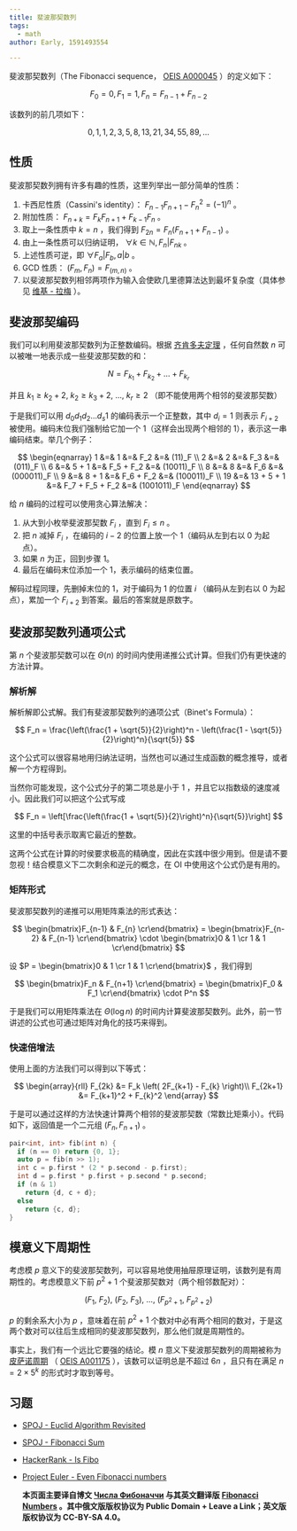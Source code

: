 ```yaml
---
title: 斐波那契数列
tags:
  - math
author: Early, 1591493554

---
```


斐波那契数列（The Fibonacci sequence， [OEIS A000045](http://oeis.org/A000045) ）的定义如下：

$$
F_0 = 0, F_1 = 1, F_n = F_{n-1} + F_{n-2}
$$

该数列的前几项如下：

$$
0, 1, 1, 2, 3, 5, 8, 13, 21, 34, 55, 89, ...
$$

## 性质

斐波那契数列拥有许多有趣的性质，这里列举出一部分简单的性质：

1.  卡西尼性质（Cassini's identity）： $F_{n-1} F_{n+1} - F_n^2 = (-1)^n$ 。
2.  附加性质： $F_{n+k} = F_k F_{n+1} + F_{k-1} F_n$ 。
3.  取上一条性质中 $k = n$ ，我们得到 $F_{2n} = F_n (F_{n+1} + F_{n-1})$ 。
4.  由上一条性质可以归纳证明， $\forall k\in \mathbb{N},F_n|F_{nk}$ 。
5.  上述性质可逆，即 $\forall F_a|F_b,a|b$ 。
6.  GCD 性质： $(F_m, F_n) = F_{(m, n)}$ 。
7.  以斐波那契数列相邻两项作为输入会使欧几里德算法达到最坏复杂度（具体参见 [维基 - 拉梅](https://en.wikipedia.org/wiki/Gabriel_Lam%C3%A9) ）。

## 斐波那契编码

我们可以利用斐波那契数列为正整数编码。根据 [齐肯多夫定理](https://zh.wikipedia.org/wiki/%E9%BD%8A%E8%82%AF%E5%A4%9A%E5%A4%AB%E5%AE%9A%E7%90%86) ，任何自然数 $n$ 可以被唯一地表示成一些斐波那契数的和：

$$
N = F_{k_1} + F_{k_2} + \ldots + F_{k_r}
$$

并且 $k_1 \ge k_2 + 2,\ k_2 \ge k_3 + 2,\  \ldots,\  k_r \ge 2$ （即不能使用两个相邻的斐波那契数）

于是我们可以用 $d_0 d_1 d_2 \dots d_s 1$ 的编码表示一个正整数，其中 $d_i=1$ 则表示 $F_{i+2}$ 被使用。编码末位我们强制给它加一个 1（这样会出现两个相邻的 1），表示这一串编码结束。举几个例子：

$$
\begin{eqnarray}
1 &=& 1 &=& F_2 &=& (11)_F \\
2 &=& 2 &=& F_3 &=& (011)_F \\
6 &=& 5 + 1 &=& F_5 + F_2 &=& (10011)_F \\
8 &=& 8 &=& F_6 &=& (000011)_F \\
9 &=& 8 + 1 &=& F_6 + F_2 &=& (100011)_F \\
19 &=& 13 + 5 + 1 &=& F_7 + F_5 + F_2 &=& (1001011)_F
\end{eqnarray}
$$

给 $n$ 编码的过程可以使用贪心算法解决：

1.  从大到小枚举斐波那契数 $F_i$ ，直到 $F_i\le n$ 。
2.  把 $n$ 减掉 $F_i$ ，在编码的 $i-2$ 的位置上放一个 1（编码从左到右以 0 为起点）。
3.  如果 $n$ 为正，回到步骤 1。
4.  最后在编码末位添加一个 1，表示编码的结束位置。

解码过程同理，先删掉末位的 1，对于编码为 1 的位置 $i$ （编码从左到右以 0 为起点），累加一个 $F_{i+2}$ 到答案。最后的答案就是原数字。

## 斐波那契数列通项公式

第 $n$ 个斐波那契数可以在 $\Theta (n)$ 的时间内使用递推公式计算。但我们仍有更快速的方法计算。

### 解析解

解析解即公式解。我们有斐波那契数列的通项公式（Binet's Formula）：

$$
F_n = \frac{\left(\frac{1 + \sqrt{5}}{2}\right)^n - \left(\frac{1 - \sqrt{5}}{2}\right)^n}{\sqrt{5}}
$$

这个公式可以很容易地用归纳法证明，当然也可以通过生成函数的概念推导，或者解一个方程得到。

当然你可能发现，这个公式分子的第二项总是小于 $1$ ，并且它以指数级的速度减小。因此我们可以把这个公式写成

$$
F_n = \left[\frac{\left(\frac{1 + \sqrt{5}}{2}\right)^n}{\sqrt{5}}\right]
$$

这里的中括号表示取离它最近的整数。

这两个公式在计算的时侯要求极高的精确度，因此在实践中很少用到。但是请不要忽视！结合模意义下二次剩余和逆元的概念，在 OI 中使用这个公式仍是有用的。

### 矩阵形式

斐波那契数列的递推可以用矩阵乘法的形式表达：

$$
\begin{bmatrix}F_{n-1} & F_{n} \cr\end{bmatrix} = \begin{bmatrix}F_{n-2} & F_{n-1} \cr\end{bmatrix} \cdot \begin{bmatrix}0 & 1 \cr 1 & 1 \cr\end{bmatrix}
$$

设 $P = \begin{bmatrix}0 & 1 \cr 1 & 1 \cr\end{bmatrix}$ ，我们得到

$$
\begin{bmatrix}F_n & F_{n+1} \cr\end{bmatrix} = \begin{bmatrix}F_0 & F_1 \cr\end{bmatrix} \cdot P^n
$$

于是我们可以用矩阵乘法在 $\Theta(\log n)$ 的时间内计算斐波那契数列。此外，前一节讲述的公式也可通过矩阵对角化的技巧来得到。

### 快速倍增法

使用上面的方法我们可以得到以下等式：

$$
\begin{array}{rll}
F_{2k} &= F_k \left( 2F_{k+1} - F_{k} \right)\\
F_{2k+1} &= F_{k+1}^2 + F_{k}^2
\end{array}
$$

于是可以通过这样的方法快速计算两个相邻的斐波那契数（常数比矩乘小）。代码如下，返回值是一个二元组 $(F_n,F_{n+1})$ 。

```cpp
pair<int, int> fib(int n) {
  if (n == 0) return {0, 1};
  auto p = fib(n >> 1);
  int c = p.first * (2 * p.second - p.first);
  int d = p.first * p.first + p.second * p.second;
  if (n & 1)
    return {d, c + d};
  else
    return {c, d};
}
```

## 模意义下周期性

考虑模 $p$ 意义下的斐波那契数列，可以容易地使用抽屉原理证明，该数列是有周期性的。考虑模意义下前 $p^2+1$ 个斐波那契数对（两个相邻数配对）：

$$
(F_1,\ F_2),\ (F_2,\ F_3),\ \ldots,\ (F_{p^2 + 1},\ F_{p^2 + 2})
$$

 $p$ 的剩余系大小为 $p$ ，意味着在前 $p^2+1$ 个数对中必有两个相同的数对，于是这两个数对可以往后生成相同的斐波那契数列，那么他们就是周期性的。

事实上，我们有一个远比它要强的结论。模 $n$ 意义下斐波那契数列的周期被称为 [皮萨诺周期](https://en.wikipedia.org/wiki/Pisano_period) （ [OEIS A001175](http://oeis.org/A001175) ），该数可以证明总是不超过 $6n$ ，且只有在满足 $n=2\times 5^k$ 的形式时才取到等号。

## 习题

-    [SPOJ - Euclid Algorithm Revisited](http://www.spoj.com/problems/MAIN74/) 
-    [SPOJ - Fibonacci Sum](http://www.spoj.com/problems/FIBOSUM/) 
-    [HackerRank - Is Fibo](https://www.hackerrank.com/contests/codesprint5/challenges/is-fibo/problem) 
-    [Project Euler - Even Fibonacci numbers](https://www.hackerrank.com/contests/projecteuler/challenges/euler002/problem) 

     **本页面主要译自博文 [Числа Фибоначчи](http://e-maxx.ru/algo/fibonacci_numbers) 与其英文翻译版 [Fibonacci Numbers](https://cp-algorithms.com/algebra/fibonacci-numbers.html) 。其中俄文版版权协议为 Public Domain + Leave a Link；英文版版权协议为 CC-BY-SA 4.0。** 
